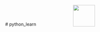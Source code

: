 <p align="center">
	<img 
		style="margin-bottom: -30px"
		align="center" 
		height="70" 
		src="http://img.labnol.org/images/2008/04/gif-animation.gif">
</p>
# python_learn

